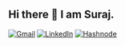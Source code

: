 ## Hi there 👋 I am Suraj.

[![Gmail](https://img.shields.io/badge/Gmail-D14836?&logo=gmail&logoColor=white)](mailto:surajth64@gmail.com)
[![LinkedIn](https://img.shields.io/badge/LinkedIn-%230077B5.svg?logo=linkedin&logoColor=white)](https://www.linkedin.com/in/suthamakes/) 
[![Hashnode](https://img.shields.io/badge/Hashnode-2962FF?&logo=hashnode&logoColor=white)](https://sutha.hashnode.dev/)
